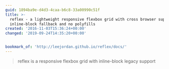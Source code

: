 ```yaml
---
guid: 1894ba9e-d4d3-4caa-b6c8-33a00990c51f
title: >-
  reflex - a lightweight responsive flexbox grid with cross browser support, an
  inline-block fallback and no polyfills
created: '2016-11-03T15:36:24+00:00'
changed: '2019-09-24T14:35:20+00:00'


bookmark_of: 'http://leejordan.github.io/reflex/docs/'
---
```



<blockquote>reflex is a responsive flexbox grid with inline-block legacy support</blockquote>
